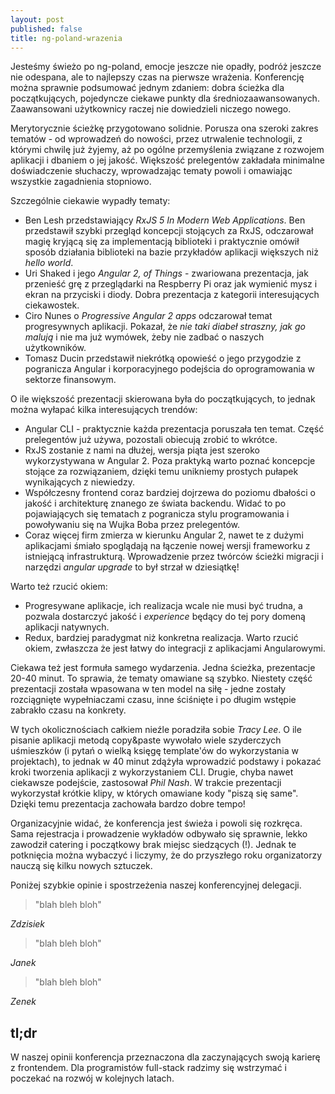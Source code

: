 ```yaml
---
layout: post
published: false
title: ng-poland-wrazenia
---
```


Jesteśmy świeżo po ng-poland, emocje jeszcze nie opadły, podróż jeszcze nie odespana, ale to najlepszy czas na pierwsze wrażenia. Konferencję można sprawnie podsumować jednym zdaniem: dobra ścieżka dla początkujących, pojedyncze ciekawe punkty dla średniozaawansowanych. Zaawansowani użytkownicy raczej nie dowiedzieli niczego nowego.

Merytorycznie ścieżkę przygotowano solidnie. Porusza ona szeroki zakres tematów - od wprowadzeń do nowości, przez utrwalenie technologii, z którymi chwilę już żyjemy, aż po ogólne przemyślenia związane z rozwojem aplikacji i dbaniem o jej jakość. Większość prelegentów zakładała minimalne doświadczenie słuchaczy, wprowadzając tematy powoli i omawiając wszystkie zagadnienia stopniowo.

Szczególnie ciekawie wypadły tematy:
- Ben Lesh przedstawiający _RxJS 5 In Modern Web Applications_. Ben przedstawił szybki przegląd koncepcji stojących za RxJS, odczarował magię kryjącą się za implementacją biblioteki i praktycznie omówił sposób działania biblioteki na bazie przykładów aplikacji większych niż _hello world_.
- Uri Shaked i jego _Angular 2, of Things_ - zwariowana prezentacja, jak przenieść grę z przeglądarki na Respberry Pi oraz jak wymienić mysz i ekran na przyciski i diody. Dobra prezentacja z kategorii interesujących ciekawostek.
- Ciro Nunes o _Progressive Angular 2 apps_ odczarował temat progresywnych aplikacji. Pokazał, że _nie taki diabeł straszny, jak go malują_ i nie ma już wymówek, żeby nie zadbać o naszych użytkowników.
- Tomasz Ducin przedstawił niekrótką opowieść o jego przygodzie z pogranicza Angular i korporacyjnego podejścia do oprogramowania w sektorze finansowym.

O ile większość prezentacji skierowana była do początkujących, to jednak można wyłapać kilka interesujących trendów:
- Angular CLI - praktycznie każda prezentacja poruszała ten temat. Część prelegentów już używa, pozostali obiecują zrobić to wkrótce.
- RxJS zostanie z nami na dłużej, wersja piąta jest szeroko wykorzystywana w Angular 2. Poza praktyką warto poznać koncepcje stojące za rozwiązaniem, dzięki temu unikniemy prostych pułapek wynikających z niewiedzy.
- Współczesny frontend coraz bardziej dojrzewa do poziomu dbałości o jakość i architekturę znanego ze świata backendu. Widać to po pojawiających się tematach z pogranicza stylu programowania i powoływaniu się na Wujka Boba przez prelegentów.
- Coraz więcej firm zmierza w kierunku Angular 2, nawet te z dużymi aplikacjami śmiało spoglądają na łączenie nowej wersji frameworku z istniejącą infrastrukturą. Wprowadzenie przez twórców ścieżki migracji i narzędzi _angular upgrade_ to był strzał w dziesiątkę!

Warto też rzucić okiem:
- Progresywane aplikacje, ich realizacja wcale nie musi być trudna, a pozwala dostarczyć jakość i _experience_ będący do tej pory domeną aplikacji natywnych.
- Redux, bardziej paradygmat niż konkretna realizacja. Warto rzucić okiem, zwłaszcza że jest łatwy do integracji z aplikacjami Angularowymi.

Ciekawa też jest formuła samego wydarzenia. Jedna ścieżka, prezentacje 20-40 minut. To sprawia, że tematy omawiane są szybko. Niestety część prezentacji została wpasowana w ten model na siłę - jedne zostały rozciągnięte wypełniaczami czasu, inne ściśnięte i po długim wstępie zabrakło czasu na konkrety.

W tych okolicznościach całkiem nieźle poradziła sobie _Tracy Lee_. O ile pisanie aplikacji metodą copy&paste wywołało wiele szyderczych uśmieszków (i pytań o wielką księgę template'ów do wykorzystania w projektach), to jednak w 40 minut zdążyła wprowadzić podstawy i pokazać kroki tworzenia aplikacji z wykorzystaniem CLI. Drugie, chyba nawet ciekawsze podejście, zastosował _Phil Nash_. W trakcie prezentacji wykorzystał krótkie klipy, w których omawiane kody "piszą się same". Dzięki temu prezentacja zachowała bardzo dobre tempo!

Organizacyjnie widać, że konferencja jest świeża i powoli się rozkręca. Sama rejestracja i prowadzenie wykładów odbywało się sprawnie, lekko zawodził catering i początkowy brak miejsc siedzących (!). Jednak te potknięcia można wybaczyć i liczymy, że do przyszłego roku organizatorzy nauczą się kilku nowych sztuczek.

Poniżej szybkie opinie i spostrzeżenia naszej konferencyjnej delegacji.

> "blah bleh bloh"

_Zdzisiek_


> "blah bleh bloh"

_Janek_


> "blah bleh bloh"

_Zenek_

## tl;dr

W naszej opinii konferencja przeznaczona dla zaczynających swoją karierę z frontendem. Dla programistów full-stack radzimy się wstrzymać i poczekać na rozwój w kolejnych latach.
